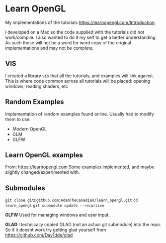 # Learn OpenGL

My implementations of the tutorials https://learnopengl.com/Introduction.

I developed on a Mac so the code supplied with the tutorials did not work/compile. I also wanted to do it my self to get a better understanding. 
As such these will not be a word for word copy of the original implementations and may not be complete.

## VIS 

I created a library `vis` that all the tutorials, and examples will link against. This is where code common across all tutorials will be placed: opening windows, reading shaders, etc

## Random Examples

Implementation of random examples found online. Usually had to modify them to use:
- Modern OpenGL
- GLM
- GLFW
## Learn OpenGL examples

From: https://learnopengl.com
Some examples implemented, and maybe slightly changed/experimented with.

## Submodules
`git clone git@github.com:AdamTheCanadian/learn_opengl.git`
`cd learn_opengl`
`git submodule update --recursive` 

**GLFW**
Used for managing windows and user input.

**GLAD**
I technically copied GLAD (not an actual git submodule) into the repo. So if it doesnt work try getting glad yourself from 
https://github.com/Dav1dde/glad
